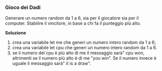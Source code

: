 ### Gioco dei Dadi
Generare un numero random da 1 a 6, sia per il giocatore sia per il computer.
Stabilire il vincitore, in base a chi fa il punteggio più alto.

**Soluzione**

1. crea una variabile let me che generi un numero intero random da 1 a 6;
2. crea una variabile let cpu che generi un numero intero random da 1 a 6.
3. se il numero del cpu è più alto di me il messaggio sarà" cpu won,
altrimenti se il numero più alto è di me "you win". Se il numero invece è uguale il messaggio sarà" it is a draw".